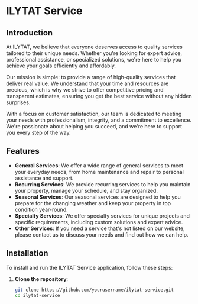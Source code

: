 # ILYTAT Service

## Introduction

At ILYTAT, we believe that everyone deserves access to quality services tailored to their unique needs. Whether you're looking for expert advice, professional assistance, or specialized solutions, we're here to help you achieve your goals efficiently and affordably.

Our mission is simple: to provide a range of high-quality services that deliver real value. We understand that your time and resources are precious, which is why we strive to offer competitive pricing and transparent estimates, ensuring you get the best service without any hidden surprises.

With a focus on customer satisfaction, our team is dedicated to meeting your needs with professionalism, integrity, and a commitment to excellence. We're passionate about helping you succeed, and we're here to support you every step of the way.

## Features

- **General Services**: We offer a wide range of general services to meet your everyday needs, from home maintenance and repair to personal assistance and support.
- **Recurring Services**: We provide recurring services to help you maintain your property, manage your schedule, and stay organized.
- **Seasonal Services**:  Our seasonal services are designed to help you prepare for the changing weather and keep your property in top condition year-round.
- **Specialty Services**: We offer specialty services for unique projects and specific requirements, including custom solutions and expert advice.
- **Other Services**:  If you need a service that's not listed on our website, please contact us to discuss your needs and find out how we can help.

## Installation

To install and run the ILYTAT Service application, follow these steps:

1. **Clone the repository**:

   ```sh
   git clone https://github.com/yourusername/ilytat-service.git
   cd ilytat-service
